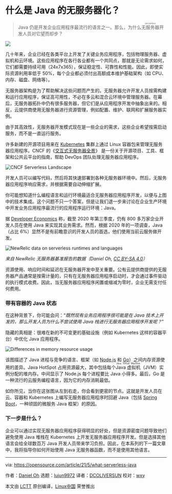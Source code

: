 [#]: subject: (What is serverless with Java?)
[#]: via: (https://opensource.com/article/21/5/what-serverless-java)
[#]: author: (Daniel Oh https://opensource.com/users/daniel-oh)
[#]: collector: (lujun9972)
[#]: translator: (DCOLIVERSUN)
[#]: reviewer: (wxy)
[#]: publisher: (wxy)
[#]: url: (https://linux.cn/article-13429-1.html)

什么是 Java 的无服务器化？
======

> Java 仍是开发企业应用程序最流行的语言之一。那么，为什么<ruby>无服务器<rt>serverless</rt></ruby>开发人员对它望而却步？

![](https://img.linux.net.cn/data/attachment/album/202105/27/090038pd7ff7x0yohh38nd.jpg)

几十年来，企业已经在各类平台上开发了关键业务应用程序，包括物理服务器、虚拟机和云环境。这些应用程序在各行各业都有一个共同点，那就是无论需求如何，它们都需要持续可用（24x7x365），保证稳定性、可靠性和性能。因此，即使实际资源利用率低于 50%，每个企业都必须付出高额成本维护基础架构（如 CPU、内存、磁盘、网络等）。

无服务器架构是为了帮助解决这些问题而产生的。无服务器允许开发人员按需构建和运行应用程序，保证高可用性，不必在多云和混合云环境中管理服务器。在幕后，无服务器拓扑中仍有很多服务器，但它们是从应用程序开发中抽象出来的。相反，云提供商使用无服务器进行资源管理，例如配置、维护、联网和扩展服务器实例。

由于其高效性，无服务器开发模式现在是一些企业的需求，这些企业希望按需启动服务，而不是一直运行服务。

许多新建的开源项目用来在 [Kubernetes][2] 集群上通过 Linux 容器包来管理无服务器应用程序。CNCF 的《[交互式无服务器全景][3]》 是一份关于开源项目、工具、框架和公共云平台的指南，帮助 DevOps 团队处理无服务器应用程序。

![CNCF Serverless Landscape][4]

开发人员可以编写代码，然后将其快速部署到各种无服务器环境中。然后，无服务器应用程序响应需求，并根据需要自动伸缩扩展。

你可能想知道什么编程语言和运行环境最适合无服务器应用程序开发，以便与上图中的技术集成。这个问题不只一个答案，但是让我们退一步来讨论在企业生产环境中开发业务应用程序最流行的应用程序运行环境：Java。

据 [Developer Economics][6] 称，截至 2020 年第三季度，仍有 800 多万家企业开发人员在使用 Java 来实现其业务需求。然而，根据 2020 年的一项调查，Java（占比 6%）显然不是有前瞻意识的开发人员的首选，他们使用当前云服务做开发。

![NewRelic data on serverless runtimes and languages][8]

*来自 NewRelic 无服务器基准报告的数据（Daniel Oh, [CC BY-SA 4.0][9]）*

资源使用、响应时间和延迟在无服务器开发中至关重要。公有云提供商提供的无服务器产品通常是按需计量的，只有在无服务器应用程序启动时，才会通过事件驱动的执行模式收费。因此，当无服务器应用程序闲置或缩减为零时，企业无需支付任何费用。

### 带有容器的 Java 状态

在这种背景下，你可能会问：“_既然现有业务应用程序很可能是在 Java 技术上开发的，那么开发人员为什么不尝试使用 Java 栈进行无服务器应用程序开发呢？_”

隐藏的真相是：很难在新的不可变更的基础设施（例如 Kubernetes 这样的容器平台）中优化 Java 应用程序。

![Differences in memory resource usage][10]

该图描述了 Java 进程与竞争的语言、框架（如 [Node.js][11] 和 [Go][12]）之间内存资源使用的差异。Java HotSpot 占用资源最大，其中包括每个<ruby>Java 虚拟机<rt>Java Virtual Machine</rt></ruby>（JVM）实例分配的堆内存。中间显示了 Node.js 每个进程要比 Java 小得多。最后，Go 是一种流行的云服务编程语言，因为它的内存消耗最低。

如你所见，当你在这张图从左到右走，你会看到更密的节点。这就是开发人员在云、容器和 Kubernetes 上编写无服务器应用程序时回避 Java（包括 [Spring Boot][13]，一种顽固的微服务 Java 框架）的原因。

### 下一步是什么？

企业可以通过实现无服务器应用程序获得明显的好处，但是资源密度问题导致他们避免使用 Java 堆栈在 Kubernetes 上开发无服务器应用程序开发。但是选择其他语言会给全球数百万 Java 开发人员带来学习负担。因此，在本系列的下一篇文章中，我将指导你如何开始使用 Java 无服务器函数，而不是使用其他语言。

--------------------------------------------------------------------------------

via: https://opensource.com/article/21/5/what-serverless-java

作者：[Daniel Oh][a]
选题：[lujun9972][b]
译者：[DCOLIVERSUN](https://github.com/DCOLIVERSUN)
校对：[wxy](https://github.com/wxy)

本文由 [LCTT](https://github.com/LCTT/TranslateProject) 原创编译，[Linux中国](https://linux.cn/) 荣誉推出

[a]: https://opensource.com/users/daniel-oh
[b]: https://github.com/lujun9972
[1]: https://opensource.com/sites/default/files/styles/image-full-size/public/lead-images/java-coffee-mug.jpg?itok=Bj6rQo8r (Coffee beans and a cup of coffee)
[2]: https://opensource.com/article/19/6/reasons-kubernetes
[3]: https://landscape.cncf.io/serverless?zoom=150
[4]: https://opensource.com/sites/default/files/uploads/cncf-serverless-landscape.png (CNCF Serverless Landscape)
[5]: https://github.com/cncf/landscape/blob/master/LICENSE
[6]: https://developereconomics.com/
[7]: https://newrelic.com/resources/ebooks/serverless-benchmark-report-aws-lambda-2020
[8]: https://opensource.com/sites/default/files/uploads/newrelic_serverlessbenchmarkreport.png (NewRelic data on serverless runtimes and languages)
[9]: https://creativecommons.org/licenses/by-sa/4.0/
[10]: https://opensource.com/sites/default/files/uploads/java-containers.png (Differences in memory resource usage)
[11]: https://nodejs.org/
[12]: https://golang.org/
[13]: https://spring.io/projects/spring-boot
